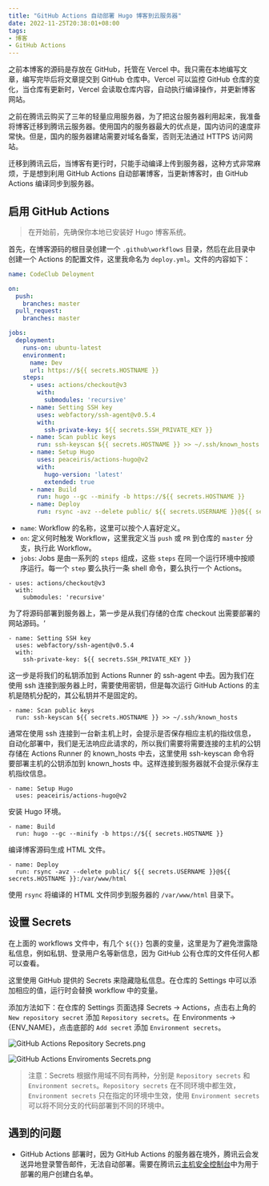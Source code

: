 ```yaml
---
title: "GitHub Actions 自动部署 Hugo 博客到云服务器"
date: 2022-11-25T20:38:01+08:00
tags:
- 博客
- GitHub Actions
---
```


之前本博客的源码是存放在 GitHub，托管在 Vercel 中。我只需在本地编写文章，编写完毕后将文章提交到 GitHub 仓库中。Vercel 可以监控 GitHub 仓库的变化，当仓库有更新时，Vercel 会读取仓库内容，自动执行编译操作，并更新博客网站。

之前在腾讯云购买了三年的轻量应用服务器，为了把这台服务器利用起来，我准备将博客迁移到腾讯云服务器。使用国内的服务器最大的优点是，国内访问的速度非常快。但是，国内的服务器建站需要对域名备案，否则无法通过 HTTPS 访问网站。

迁移到腾讯云后，当博客有更行时，只能手动编译上传到服务器，这种方式非常麻烦，于是想到利用 GitHub Actions 自动部署博客，当更新博客时，由 GitHub Actions 编译同步到服务器。


## 启用 GitHub Actions

> 在开始前，先确保你本地已安装好 Hugo 博客系统。

首先，在博客源码的根目录创建一个 `.github\workflows` 目录，然后在此目录中创建一个 Actions 的配置文件，这里我命名为 `deploy.yml`。文件的内容如下：

```yml
name: CodeClub Deloyment

on:
  push:
    branches: master
  pull_request:
    branches: master

jobs:
  deployment:
    runs-on: ubuntu-latest
    environment:
      name: Dev
      url: https://${{ secrets.HOSTNAME }}
    steps:
      - uses: actions/checkout@v3
        with:
          submodules: 'recursive'
      - name: Setting SSH key
        uses: webfactory/ssh-agent@v0.5.4
        with:
          ssh-private-key: ${{ secrets.SSH_PRIVATE_KEY }}
      - name: Scan public keys
        run: ssh-keyscan ${{ secrets.HOSTNAME }} >> ~/.ssh/known_hosts
      - name: Setup Hugo
        uses: peaceiris/actions-hugo@v2
        with: 
          hugo-version: 'latest'
          extended: true
      - name: Build
        run: hugo --gc --minify -b https://${{ secrets.HOSTNAME }}
      - name: Deploy
        run: rsync -avz --delete public/ ${{ secrets.USERNAME }}@${{ secrets.HOSTNAME }}:/var/www/html
```
- `name`: Workflow 的名称，这里可以按个人喜好定义。
- `on`: 定义何时触发 Workflow，这里我定义当 `push` 或 `PR` 到仓库的 `master` 分支，执行此 Workflow。
- `jobs`: Jobs 是由一系列的 `steps` 组成，这些 `steps` 在同一个运行环境中按顺序运行。每一个 `step` 要么执行一条 shell 命令，要么执行一个 Actions。


```
- uses: actions/checkout@v3
  with:
    submodules: 'recursive'
```
为了将源码部署到服务器上，第一步是从我们存储的仓库 checkout 出需要部署的网站源码。‘

```
- name: Setting SSH key
  uses: webfactory/ssh-agent@v0.5.4
  with:
    ssh-private-key: ${{ secrets.SSH_PRIVATE_KEY }}
```
这一步是将我们的私钥添加到 Actions Runner 的 ssh-agent 中去。因为我们在使用 ssh 连接到服务器上时，需要使用密钥，但是每次运行 GitHub Actions 的主机是随机分配的，其公私钥并不是固定的。

```
- name: Scan public keys
  run: ssh-keyscan ${{ secrets.HOSTNAME }} >> ~/.ssh/known_hosts
```
通常在使用 ssh 连接到一台新主机上时，会提示是否保存相应主机的指纹信息，自动化部署中，我们是无法响应此请求的，所以我们需要将需要连接的主机的公钥存储在 Actions Runner 的 known_hosts 中去，这里使用 ssh-keyscan 命令将要部署主机的公钥添加到 known_hosts 中。这样连接到服务器就不会提示保存主机指纹信息。

```
- name: Setup Hugo
  uses: peaceiris/actions-hugo@v2
```
安装 Hugo 环境。


```
- name: Build
  run: hugo --gc --minify -b https://${{ secrets.HOSTNAME }}
```
编译博客源码生成 HTML 文件。

```
- name: Deploy
  run: rsync -avz --delete public/ ${{ secrets.USERNAME }}@${{ secrets.HOSTNAME }}:/var/www/html
```
使用 `rsync` 将编译的 HTML 文件同步到服务器的 `/var/www/html` 目录下。

## 设置 Secrets

在上面的 workflows 文件中，有几个 `${{}}` 包裹的变量，这里是为了避免泄露隐私信息，例如私钥、登录用户名等新信息，因为 GitHub 公有仓库的文件任何人都可以查看。

这里使用 GitHub 提供的 Secrets 来隐藏隐私信息。在仓库的 Settings 中可以添加相应的值，运行时会替换 workflow 中的变量。

添加方法如下：在仓库的 Settings 页面选择 Secrets -> Actions，点击右上角的 `New repository secret` 添加 `Repository secrets`。在 Environments -> {ENV_NAME}，点击底部的 `Add secret` 添加 `Environment secrets`。

![GitHub Actions Repository Secrets.png](https://s2.loli.net/2022/12/06/jZiyarn6WeLfd8T.png)

![GitHub Actions Enviroments Secrets.png](https://s2.loli.net/2022/12/06/hDQnjSJGNg6iy9Y.png)

> 注意：Secrets 根据作用域不同有两种，分别是 `Repository secrets` 和 `Environment secrets`。`Repository secrets` 在不同环境中都生效，`Environment secrets` 只在指定的环境中生效，使用 `Environment secrets` 可以将不同分支的代码部署到不同的环境中。

## 遇到的问题

- GitHub Actions 部署时，因为 GitHub Actions 的服务器在境外，腾讯云会发送异地登录警告邮件，无法自动部署。需要在腾讯云[主机安全控制台](https://console.cloud.tencent.com/cwp/manage/loginLog/loginwhitelist)中为用于部署的用户创建白名单。